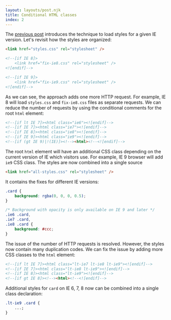 ```yaml
---
layout: layouts/post.njk
title: Conditional HTML classes
index: 2
---
```


The [previous post](/conditional-comments) introduces the technique to load styles for a given IE version.
Let's revisit how the styles are organized:

```html
<link href="styles.css" rel="stylesheet" />

<!--[if IE 8]>
    <link href="fix-ie8.css" rel="stylesheet" />
<![endif]-->

<!--[if IE 9]>
    <link href="fix-ie9.css" rel="stylesheet" />
<![endif]-->
```

As we can see, the approach adds one more HTTP request. For example, IE 8 will load `styles.css` and `fix-ie8.css` files as separate requests.
We can reduce the number of requests by using the conditional comments for the root `html` element:

```html
<!--[if lt IE 7]><html class="ie6"><![endif]-->
<!--[if IE 7]><html class="ie7"><![endif]-->
<!--[if IE 8]><html class="ie8"><![endif]-->
<!--[if IE 9]><html class="ie9"><![endif]-->
<!--[if (gt IE 9)|!(IE)]><!--><html><!--<![endif]-->
```

The root `html` element will have an additional CSS class depending on the current version of IE which visitors use. For example, IE 9 browser will add `ie9` CSS class.
The styles are now combined into a single source

```html
<link href="all-styles.css" rel="stylesheet" />
```

It contains the fixes for different IE versions:

```css
.card {
    background: rgba(0, 0, 0, 0.5);
}

/* Background with opacity is only available on IE 9 and later */
.ie6 .card,
.ie7 .card,
.ie8 .card {
    background: #ccc;
}
```

The issue of the number of HTTP requests is resolved. However, the styles now contain many duplication codes. We can fix the issue by adding more CSS classes to the `html` element:

```html
<!--[if lt IE 7]><html class="lt-ie7 lt-ie8 lt-ie9"><![endif]-->
<!--[if IE 7]><html class="lt-ie8 lt-ie9"><![endif]-->
<!--[if IE 8]><html class="lt-ie9"><![endif]-->
<!--[if gt IE 8]><!--><html><!--<![endif]-->
```

Additional styles for `card` on IE 6, 7, 8 now can be combined into a single class declaration:

```css
.lt-ie9 .card {
    ...;
}
```
